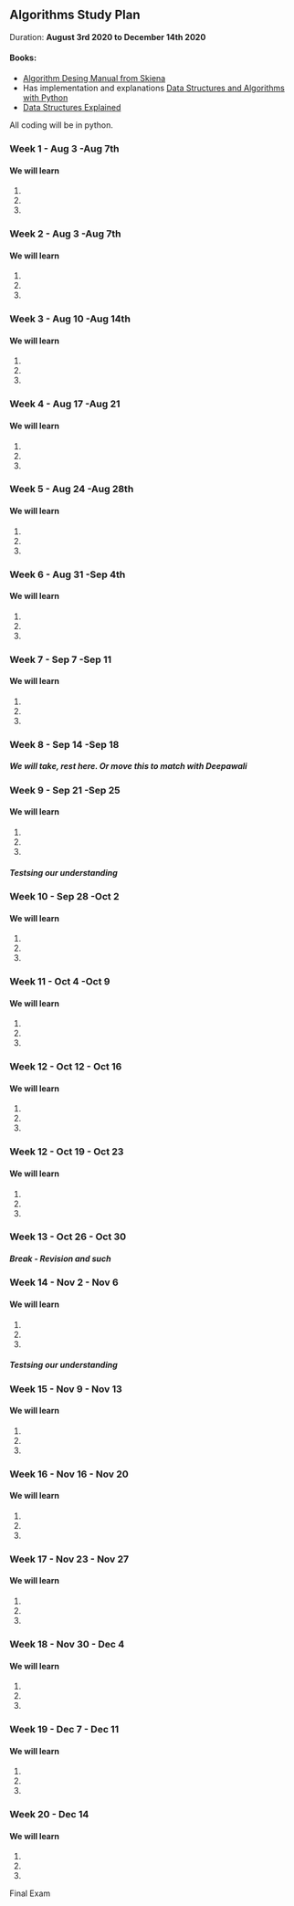 ## Algorithms Study Plan
Duration: **August 3rd 2020 to December 14th 2020**

#### Books:	
- [Algorithm Desing Manual from Skiena](https://link.springer.com/book/10.1007%2F978-1-84800-070-4)
- Has implementation and explanations [Data Structures and Algorithms with Python](https://link.springer.com/book/10.1007%2F978-3-319-13072-9)
- [Data Structures Explained](https://www.hackerearth.com/practice/data-structures/hash-tables/basics-of-hash-tables/tutorial/)

All coding will be in python. 
	
### Week 1 - Aug 3 -Aug 7th
#### We will learn
1.
2.
3.

### Week 2 - Aug 3 -Aug 7th
#### We will learn
1.
2.
3.

### Week 3 - Aug 10 -Aug 14th
#### We will learn
1.
2.
3.

### Week 4 - Aug 17 -Aug 21
#### We will learn
1.
2.
3.

### Week 5 - Aug 24 -Aug 28th
#### We will learn
1.
2.
3.


### Week 6 - Aug 31 -Sep 4th
#### We will learn
1.
2.
3.


### Week 7 - Sep 7 -Sep 11
#### We will learn
1.
2.
3.
### Week 8 - Sep 14 -Sep 18
##### We will take, rest here. Or move this to match with Deepawali

### Week 9 - Sep 21 -Sep 25
#### We will learn
1.
2.
3.
##### Testsing our understanding

### Week 10 - Sep 28 -Oct 2
#### We will learn
1.
2.
3.

### Week 11 - Oct 4 -Oct 9
#### We will learn
1.
2.
3.

### Week 12 - Oct 12 - Oct 16 
#### We will learn
1.
2.
3.

### Week 12 - Oct 19 - Oct 23
#### We will learn
1.
2.
3.

### Week 13 - Oct 26 - Oct 30
##### Break - Revision and such 

### Week 14 - Nov 2 - Nov 6
#### We will learn
1.
2.
3.
##### Testsing our understanding

### Week 15 - Nov 9 - Nov 13
#### We will learn
1.
2.
3.

### Week 16 - Nov 16 - Nov 20
#### We will learn
1.
2.
3.


### Week 17 - Nov 23 - Nov 27
#### We will learn
1.
2.
3.

### Week 18 - Nov 30 - Dec 4

#### We will learn
1.
2.
3.

### Week 19 - Dec 7 - Dec 11

#### We will learn
1.
2.
3.
### Week 20 - Dec 14

#### We will learn
1.
2.
3.
Final Exam
